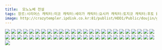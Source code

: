 ```yaml
---
title:  모노노베 전설
tags: 장르:시리어스 캐릭터:미코 캐릭터:세이가 캐릭터:요시카 캐릭터:토지코 캐릭터:후토 銘宮 동방_동인지/ㄴ이쪽_번역
image: http://crazytempler.ipdisk.co.kr:81/publist/HDD1/Public/doujin/ghap/5638/001.jpg
---
```

<img src="http://crazytempler.ipdisk.co.kr:81/publist/HDD1/Public/doujin/ghap/5638/001.jpg">
<img src="http://crazytempler.ipdisk.co.kr:81/publist/HDD1/Public/doujin/ghap/5638/002.jpg">
<img src="http://crazytempler.ipdisk.co.kr:81/publist/HDD1/Public/doujin/ghap/5638/003.jpg">
<img src="http://crazytempler.ipdisk.co.kr:81/publist/HDD1/Public/doujin/ghap/5638/004.jpg">
<img src="http://crazytempler.ipdisk.co.kr:81/publist/HDD1/Public/doujin/ghap/5638/005.jpg">
<img src="http://crazytempler.ipdisk.co.kr:81/publist/HDD1/Public/doujin/ghap/5638/006.jpg">
<img src="http://crazytempler.ipdisk.co.kr:81/publist/HDD1/Public/doujin/ghap/5638/007.jpg">
<img src="http://crazytempler.ipdisk.co.kr:81/publist/HDD1/Public/doujin/ghap/5638/008.jpg">
<img src="http://crazytempler.ipdisk.co.kr:81/publist/HDD1/Public/doujin/ghap/5638/009.jpg">
<img src="http://crazytempler.ipdisk.co.kr:81/publist/HDD1/Public/doujin/ghap/5638/010.jpg">
<img src="http://crazytempler.ipdisk.co.kr:81/publist/HDD1/Public/doujin/ghap/5638/011.jpg">
<img src="http://crazytempler.ipdisk.co.kr:81/publist/HDD1/Public/doujin/ghap/5638/012.jpg">
<img src="http://crazytempler.ipdisk.co.kr:81/publist/HDD1/Public/doujin/ghap/5638/013.jpg">
<img src="http://crazytempler.ipdisk.co.kr:81/publist/HDD1/Public/doujin/ghap/5638/014.jpg">
<img src="http://crazytempler.ipdisk.co.kr:81/publist/HDD1/Public/doujin/ghap/5638/015.jpg">
<img src="http://crazytempler.ipdisk.co.kr:81/publist/HDD1/Public/doujin/ghap/5638/016.jpg">
<img src="http://crazytempler.ipdisk.co.kr:81/publist/HDD1/Public/doujin/ghap/5638/017.jpg">
<img src="http://crazytempler.ipdisk.co.kr:81/publist/HDD1/Public/doujin/ghap/5638/018.jpg">
<img src="http://crazytempler.ipdisk.co.kr:81/publist/HDD1/Public/doujin/ghap/5638/019.jpg">
<img src="http://crazytempler.ipdisk.co.kr:81/publist/HDD1/Public/doujin/ghap/5638/020.jpg">
<img src="http://crazytempler.ipdisk.co.kr:81/publist/HDD1/Public/doujin/ghap/5638/021.jpg">
<img src="http://crazytempler.ipdisk.co.kr:81/publist/HDD1/Public/doujin/ghap/5638/022.jpg">
<img src="http://crazytempler.ipdisk.co.kr:81/publist/HDD1/Public/doujin/ghap/5638/023.jpg">
<img src="http://crazytempler.ipdisk.co.kr:81/publist/HDD1/Public/doujin/ghap/5638/024.jpg">
<img src="http://crazytempler.ipdisk.co.kr:81/publist/HDD1/Public/doujin/ghap/5638/025.jpg">
<img src="http://crazytempler.ipdisk.co.kr:81/publist/HDD1/Public/doujin/ghap/5638/026.jpg">
<img src="http://crazytempler.ipdisk.co.kr:81/publist/HDD1/Public/doujin/ghap/5638/027.jpg">
<img src="http://crazytempler.ipdisk.co.kr:81/publist/HDD1/Public/doujin/ghap/5638/028.jpg">
<img src="http://crazytempler.ipdisk.co.kr:81/publist/HDD1/Public/doujin/ghap/5638/029.jpg">
<img src="http://crazytempler.ipdisk.co.kr:81/publist/HDD1/Public/doujin/ghap/5638/030.jpg">
<img src="http://crazytempler.ipdisk.co.kr:81/publist/HDD1/Public/doujin/ghap/5638/031.jpg">
<img src="http://crazytempler.ipdisk.co.kr:81/publist/HDD1/Public/doujin/ghap/5638/032.jpg">
<img src="http://crazytempler.ipdisk.co.kr:81/publist/HDD1/Public/doujin/ghap/5638/033.jpg">
<img src="http://crazytempler.ipdisk.co.kr:81/publist/HDD1/Public/doujin/ghap/5638/034.jpg">
<img src="http://crazytempler.ipdisk.co.kr:81/publist/HDD1/Public/doujin/ghap/5638/035.jpg">
<img src="http://crazytempler.ipdisk.co.kr:81/publist/HDD1/Public/doujin/ghap/5638/036.jpg">
<img src="http://crazytempler.ipdisk.co.kr:81/publist/HDD1/Public/doujin/ghap/5638/037.jpg">
<img src="http://crazytempler.ipdisk.co.kr:81/publist/HDD1/Public/doujin/ghap/5638/038.jpg">
<img src="http://crazytempler.ipdisk.co.kr:81/publist/HDD1/Public/doujin/ghap/5638/039.jpg">
<img src="http://crazytempler.ipdisk.co.kr:81/publist/HDD1/Public/doujin/ghap/5638/040.jpg">
<img src="http://crazytempler.ipdisk.co.kr:81/publist/HDD1/Public/doujin/ghap/5638/041.jpg">
<img src="http://crazytempler.ipdisk.co.kr:81/publist/HDD1/Public/doujin/ghap/5638/042.jpg">
<img src="http://crazytempler.ipdisk.co.kr:81/publist/HDD1/Public/doujin/ghap/5638/043.jpg">
<img src="http://crazytempler.ipdisk.co.kr:81/publist/HDD1/Public/doujin/ghap/5638/044.jpg">
<img src="http://crazytempler.ipdisk.co.kr:81/publist/HDD1/Public/doujin/ghap/5638/045.jpg">
<img src="http://crazytempler.ipdisk.co.kr:81/publist/HDD1/Public/doujin/ghap/5638/046.jpg">
<img src="http://crazytempler.ipdisk.co.kr:81/publist/HDD1/Public/doujin/ghap/5638/047.jpg">
<img src="http://crazytempler.ipdisk.co.kr:81/publist/HDD1/Public/doujin/ghap/5638/048.jpg">
<img src="http://crazytempler.ipdisk.co.kr:81/publist/HDD1/Public/doujin/ghap/5638/049.jpg">
<img src="http://crazytempler.ipdisk.co.kr:81/publist/HDD1/Public/doujin/ghap/5638/050.jpg">
<img src="http://crazytempler.ipdisk.co.kr:81/publist/HDD1/Public/doujin/ghap/5638/051.jpg">

